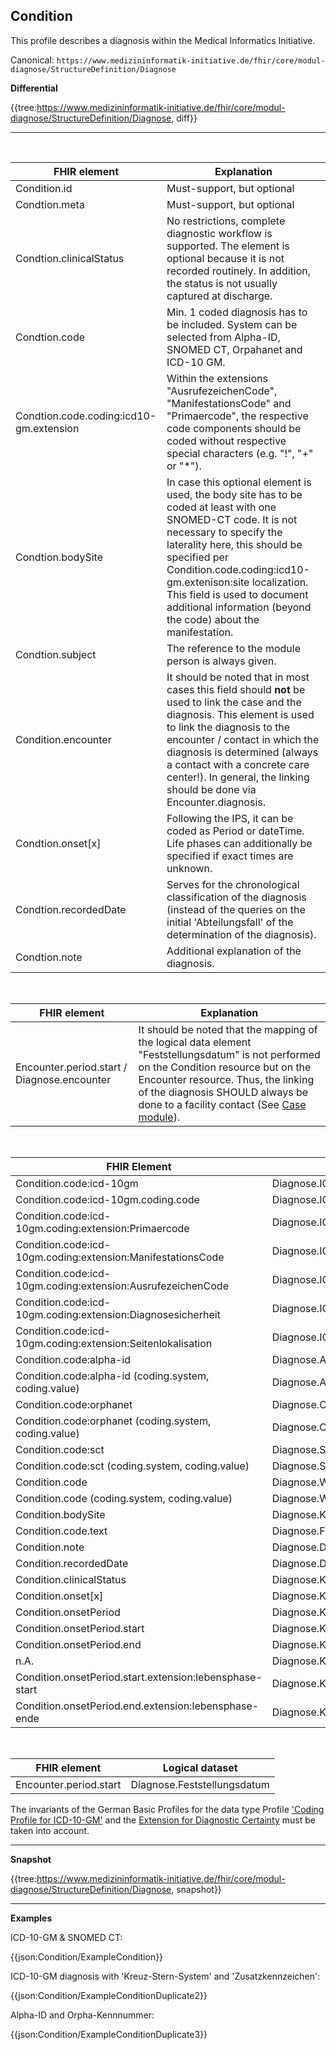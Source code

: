 ## Condition

This profile describes a diagnosis within the Medical Informatics Initiative.

Canonical: ```https://www.medizininformatik-initiative.de/fhir/core/modul-diagnose/StructureDefinition/Diagnose```

**Differential**

{{tree:https://www.medizininformatik-initiative.de/fhir/core/modul-diagnose/StructureDefinition/Diagnose, diff}}

---
<br>


| FHIR element | Explanation |
|--------------|-----------|
|Condition.id  | Must-support, but optional              |
|Condtion.meta              |  Must-support, but optional          |
| Condtion.clinicalStatus             | No restrictions, complete diagnostic workflow is supported. The element is optional because it is not recorded routinely. In addition, the status is not usually captured at discharge.|
| Condtion.code             | Min. 1 coded diagnosis has to be included. System can be selected from Alpha-ID, SNOMED CT, Orpahanet and ICD-10 GM.          |
| Condtion.code.coding:icd10-gm.extension             | Within the extensions "AusrufezeichenCode", "ManifestationsCode" and "Primaercode", the respective code components should be coded without respective special characters (e.g. "!", "+" or "*").|
| Condtion.bodySite             | In case this optional element is used, the body site has to be coded at least with one SNOMED-CT code. It is not necessary to specify the laterality here, this should be specified per Condition.code.coding:icd10-gm.extenison:site localization. This field is used to document additional information (beyond the code) about the manifestation.  |
| Condtion.subject             | The reference to the module person is always given.|
|Condition.encounter|It should be noted that in most cases this field should **not** be used to link the case and the diagnosis. This element is used to link the diagnosis to the encounter / contact in which the diagnosis is determined (always a contact with a concrete care center!). In general, the linking should be done via Encounter.diagnosis.|
| Condtion.onset[x]             | Following the IPS, it can be coded as Period or dateTime. Life phases can additionally be specified if exact times are unknown.|
| Condtion.recordedDate             | Serves for the chronological classification of the diagnosis (instead of the queries on the initial 'Abteilungsfall' of the determination of the diagnosis). |
| Condtion.note             | Additional explanation of the diagnosis. |

<br>

| FHIR element | Explanation |
|--------------|-----------|
|Encounter.period.start / Diagnose.encounter | It should be noted that the mapping of the logical data element "Feststellungsdatum" is not performed on the Condition resource but on the Encounter resource. Thus, the linking of the diagnosis SHOULD always be done to a facility contact (See [Case module](https://simplifier.net/guide/medizininformatikinitiative-modulfall-implementationguide/igmiikdsmodulfall)).|

<br>

| FHIR Element | Logical dataset  |
|--------------|-----------|
|Condition.code:icd-10gm         | Diagnose.ICD10GMDiagnoseKodiert         |
|Condition.code:icd-10gm.coding.code         |  Diagnose.ICD10GMDiagnoseKodiert.VollständigerDiagnosecode     |
|Condition.code:icd-10gm.coding:extension:Primaercode        |  Diagnose.ICD10GMDiagnoseKodiert.Ätiologiekode |
| Condition.code:icd-10gm.coding:extension:ManifestationsCode     |  Diagnose.ICD10GMDiagnoseKodiert.Manifestationskode |
| Condition.code:icd-10gm.coding:extension:AusrufezeichenCode        |  Diagnose.ICD10GMDiagnoseKodiert.Ausrufezeichenkode |
| Condition.code:icd-10gm.coding:extension:Diagnosesicherheit       |  Diagnose.ICD10GMDiagnoseKodiert.Diagnosesicherheit |
| Condition.code:icd-10gm.coding:extension:Seitenlokalisation        |  Diagnose.ICD10GMDiagnoseKodiert.Seitenlokalisation |
|Condition.code:alpha-id         |  Diagnose.ALPHAIDDiagnoseKodiert |
|Condition.code:alpha-id (coding.system, coding.value)        |  Diagnose.ALPHAIDDiagnoseKodiert.VollständigerDiagnosecode|
|Condition.code:orphanet        |  Diagnose.ORPHANETDiagnoseKodiert        |
| Condition.code:orphanet (coding.system, coding.value)     |  Diagnose.ORPHANETDiagnoseKodiert.VollständigerDiagnosecode        |
|Condition.code:sct         |  Diagnose.SNOMEDDiagnoseKodiert        |
|Condition.code:sct (coding.system, coding.value)         |  Diagnose.SNOMEDDiagnoseKodiert.VollständigerDiagnosecode        |
|Condition.code         |  Diagnose.WeitereKodiersysteme        |
|Condition.code (coding.system, coding.value)        |  Diagnose.WeitereKodesysteme.VollständigerDiagnosecode      |
|Condition.bodySite         |  Diagnose.Körperstelle        |
|Condition.code.text         |  Diagnose.Freitextbeschreibung |
|Condition.note         |  Diagnose.Diagnoseerläuterung |
|Condition.recordedDate         |  Diagnose.Dokumentationsdatum |
|Condition.clinicalStatus         |  Diagnose.KlinscherStatus        |
|Condition.onset[x]         |  Diagnose.KlinischRelevanterZeitraum |
|Condition.onsetPeriod         |  Diagnose.KlinischRelevanterZeitraum.Zeitraum |
|Condition.onsetPeriod.start         |  Diagnose.KlinischRelevanterZeitraum.Zeitraum.von-am |
|Condition.onsetPeriod.end         |  Diagnose.KlinischRelevanterZeitraum.Zeitraum.bis |
|n.A.        |  Diagnose.KlinischRelevanterZeitraum.Lebensphase |
|Condition.onsetPeriod.start.extension:lebensphase-start          |  Diagnose.KlinischRelevanterZeitraum.Lebensphase.von |
|Condition.onsetPeriod.end.extension:lebensphase-ende         |  Diagnose.KlinischRelevanterZeitraum.Lebensphase.bis |

<br>

| FHIR element | Logical dataset  |
|--------------|-----------|
|Encounter.period.start        | Diagnose.Feststellungsdatum         |

The invariants of the German Basic Profiles for the data type Profile ['Coding Profile for ICD-10-GM'](https://simplifier.net/guide/basisprofil-de-r4/Datentypen-Coding#Datentypen-ICD-10GM-Coding) and the [Extension for Diagnostic Certainty](https://simplifier.net/guide/basisprofil-de-r4/ExtensionsfrCondition) must be taken into account.




---

**Snapshot**

{{tree:https://www.medizininformatik-initiative.de/fhir/core/modul-diagnose/StructureDefinition/Diagnose, snapshot}}

---

**Examples**

ICD-10-GM & SNOMED CT:

{{json:Condition/ExampleCondition}}


ICD-10-GM diagnosis with 'Kreuz-Stern-System' and 'Zusatzkennzeichen':

{{json:Condition/ExampleConditionDuplicate2}}

Alpha-ID and Orpha-Kennnummer:

{{json:Condition/ExampleConditionDuplicate3}}

